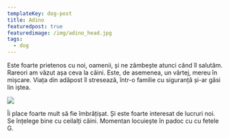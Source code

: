 ```yaml
---
templateKey: dog-post
title: Adino
featuredpost: true
featuredimage: /img/adino_head.jpg
tags:
  - dog
---
```

Este foarte prietenos cu noi, oamenii, și ne zâmbește atunci când îl salutăm. Rareori am văzut așa ceva la câini. Este, de asemenea, un vârtej, mereu în mișcare. Viața din adăpost îl stresează, într-o familie cu siguranță și-ar găsi lin iștea.

![](/img/adino01.jpg)

Îi place foarte mult să fie îmbrățișat. Și este foarte interesat de lucruri noi. Se înțelege bine cu ceilalți câini. Momentan locuiește în padoc cu cu fetele G.
